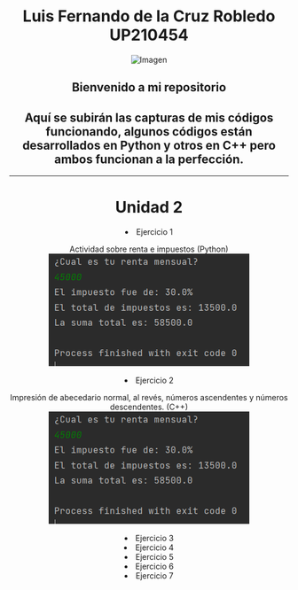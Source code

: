 <center>  

# Luis Fernando de la Cruz Robledo UP210454  
![Imagen](U2/Imagenes/gif.gif)  
<h2>Bienvenido a mi repositorio</h2>  
<h2>Aquí se subirán las capturas de mis códigos funcionando, algunos códigos están desarrollados en Python y otros en C++ pero ambos funcionan a la perfección.</h2>    

___

# Unidad 2  
<li>Ejercicio 1  

Actividad sobre renta e impuestos (Python)  
<img src="U2/Imagenes/Ejercicio 1.png">

<li>Ejercicio 2  

Impresión de abecedario normal, al revés, números ascendentes y números descendentes. (C++)  
<img src="U2/Imagenes/Ejercicio 1.png">

<li>Ejercicio 3  
<li>Ejercicio 4  
<li>Ejercicio 5  
<li>Ejercicio 6  
<li>Ejercicio 7  
